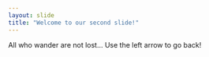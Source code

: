 ```yaml
---
layout: slide
title: "Welcome to our second slide!"
---
```

All who wander are not lost...
Use the left arrow to go back!
